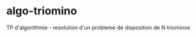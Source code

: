 algo-triomino
=============

TP d'algorithmie - resolution d'un probleme de disposition de N triominos
